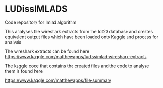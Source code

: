 # LUDissIMLADS
Code repository for Imlad algorithm

This analyses the wireshark extracts from the Iot23 database and creates equivalent output files
which have been loaded onto Kaggle and process for analysis

The wireshark extracts can be found here 
https://www.kaggle.com/matthewapps/ludissimlad-wireshark-extracts

The kaggle code that contains the created files and the code to analyse them is found here

https://www.kaggle.com/matthewapps/file-summary
